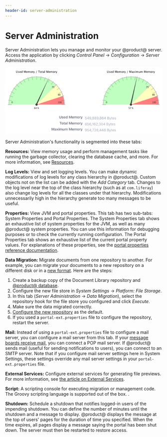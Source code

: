 ```yaml
---
header-id: server-administration
---
```


# Server Administration

Server Administration lets you manage and monitor your @product@ server. Access
the application by clicking *Control Panel* &rarr; *Configuration* &rarr;
*Server Administration*. 

![Figure 1: The Resources tab of Server Administration shows a graph of your server's memory usage.](../../../../images/server-admin-memory.png)

Server Administration's functionality is segmented into these tabs: 

**Resources:** View memory usage and perform management tasks like running 
the garbage collector, clearing the database cache, and more. For more 
information, see 
[Resources](/docs/7-1/user/-/knowledge_base/u/server-administration-resources).

**Log Levels:** View and set logging levels. You can make dynamic 
modifications of log levels for any class hierarchy in @product@. Custom 
objects not on the list can be added with the *Add Category* tab. Changes to 
the log level near the top of the class hierarchy (such as at `com.liferay`) 
also change log levels for all the classes under that hierarchy. 
Modifications unnecessarily high in the hierarchy generate too many messages 
to be useful. 

**Properties:** View JVM and portal properties. This tab has two sub-tabs: 
System Properties and Portal Properties. The System Properties tab shows an 
exhaustive list of system properties for the JVM, as well as many @product@ 
system properties. You can use this information for debugging purposes or to 
check the currently running configuration. The Portal Properties tab shows 
an exhaustive list of the current portal property values. For explanations 
of these properties, see the 
[portal properties reference documentation](@platform-ref@/7.1-latest/propertiesdoc/portal.properties.html). 

**Data Migration:** Migrate documents from one repository to another. For 
example, you can migrate your documents to a new repository on a different 
disk or in a [new format](/docs/7-1/deploy/-/knowledge_base/d/document-repository-configuration). Here are the steps:

1.  Create a backup copy of the Document Library repository and
    [@product@ database](/docs/7-1/deploy/-/knowledge_base/d/backing-up-a-liferay-installation). 
2.  Configure the new file store in *System Settings* &rarr; *Platform: File 
    Storage*. 
3.  In this tab (*Server Administration* &rarr; *Data Migration*), select the 
    repository hook for the file store you configured and click *Execute*. 
4.  Make sure the data migrated correctly. 
5.  [Configure the new
    repository](/docs/7-1/deploy/-/knowledge_base/d/document-repository-configuration)
    as the default. 
6.  If you used a `portal-ext.properties` file to configure the repository, 
    restart the server. 

**Mail:** Instead of using a `portal-ext.properties` file to configure a 
mail server, you can configure a mail server from this tab. If your 
[message boards receive mail](/docs/7-1/user/-/knowledge_base/u/user-subscriptions-and-mailing-lists), 
you can connect a POP mail server. If @product@ sends mail (useful for 
sending notifications to users), you can connect to an SMTP server. Note 
that if you configure mail server settings here in System Settings, these 
settings override any mail server settings in your `portal-ext.properties` 
file. 

**External Services:** Configure external services for generating file 
previews. For more information, see 
[the article on External Services](/docs/7-1/user/-/knowledge_base/u/server-administration-external-services).

**Script:** A scripting console for executing migration or management code. 
The Groovy scripting language is supported out of the box. <!-- See the 
scripting article(/discover/portal/-/knowledge_base/7-1/using-liferays-script-engine)
for more information and examples on using the scripting console-->. 

**Shutdown:** Schedule a shutdown that notifies logged-in users of the
impending shutdown. You can define the number of minutes until the shutdown and
a message to display. @product@ displays the message at the top of users' pages
for the duration of time you specified. When the time expires, all pages
display a message saying the portal has been shut down. The server must then be
restarted to restore access. 
